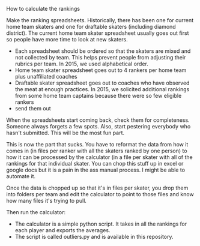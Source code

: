 How to calculate the rankings

Make the ranking spreadsheets. Historically, there has been one for current home team skaters and one for draftable skaters (including diamond district). The current home team skater spreadsheet usually goes out first so people have more time to look at new skaters.
 - Each spreadsheet should be ordered so that the skaters are mixed and not collected by team. This helps prevent people from adjusting their rubrics per team. In 2015, we used alphabetical order.
 - Home team skater spreadsheet goes out to 4 rankers per home team plus unaffiliated coaches
 - Draftable skater spreadsheet goes out to coaches who have observed the meat at enough practices. In 2015, we solicited additional rankings from some home team captains because there were so few eligible rankers
 - send them out

When the spreadsheets start coming back, check them for completeness. Someone always forgets a few spots. Also, start pestering everybody who hasn't submitted. This will be the most fun part.

This is now the part that sucks. You have to reformat the data from how it comes in (in files per ranker with all the skaters ranked by one person) to how it can be processed by the calculator (in a file per skater with all of the rankings for that individual skater. You can chop this stuff up in excel or google docs but it is a pain in the ass manual process. I might be able to automate it.

Once the data is chopped up so that it's in files per skater, you drop them into folders per team and edit the calculator to point to those files and know how many files it's trying to pull. 

Then run the calculator:
 - The calculator is a simple python script. It takes in all the rankings for each player and exports the averages. 
 - The script is called outliers.py and is available in this repository.
